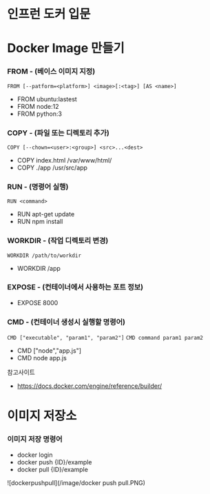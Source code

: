 # 인프런 도커 입문

# Docker Image 만들기

### FROM - (베이스 이미지 지정)
```FROM [--patform=<platform>] <image>[:<tag>] [AS <name>]```

- FROM ubuntu:lastest
- FROM node:12
- FROM python:3

### COPY - (파일 또는 디렉토리 추가)
```COPY [--chown=<user>:<group>] <src>...<dest>```

- COPY index.html /var/www/html/
- COPY ./app /usr/src/app

### RUN - (명령어 실행)
```RUN <command>```

- RUN apt-get update
- RUN npm install

### WORKDIR - (작업 디렉토리 변경)
```WORKDIR /path/to/workdir```
- WORKDIR /app

### EXPOSE - (컨테이너에서 사용하는 포트 정보)

- EXPOSE 8000

### CMD - (컨테이너 생성시 실행할 명령어)
```CMD ["executable", "param1", "param2"]```
```CMD command param1 param2```

- CMD ["node","app.js"]
- CMD node app.js

참고사이트
- https://docs.docker.com/engine/reference/builder/



# 이미지 저장소

### 이미지 저장 명령어
- docker login
- docker push {ID}/example
- docker pull {ID}/example

![dockerpushpull](/image/docker push pull.PNG)